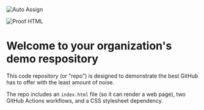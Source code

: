 ![Auto Assign](https://github.com/Walesk-CMS/demo-repository/actions/workflows/auto-assign.yml/badge.svg)

![Proof HTML](https://github.com/Walesk-CMS/demo-repository/actions/workflows/proof-html.yml/badge.svg)

# Welcome to your organization's demo respository
This code repository (or "repo") is designed to demonstrate the best GitHub has to offer with the least amount of noise.

The repo includes an `index.html` file (so it can render a web page), two GitHub Actions workflows, and a CSS stylesheet dependency.
